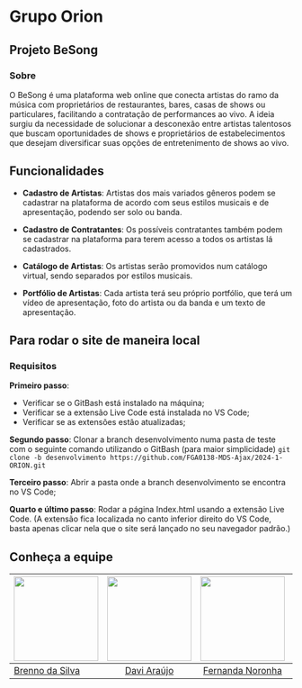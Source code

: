 # Grupo Orion
## Projeto BeSong
### Sobre

O BeSong é uma plataforma web online que conecta artistas do ramo da música com proprietários de restaurantes, bares, casas de shows ou particulares, facilitando a contratação de performances ao vivo. A ideia surgiu da necessidade de solucionar a desconexão entre artistas talentosos que buscam oportunidades de shows e proprietários de estabelecimentos que desejam diversificar suas opções de entretenimento de shows ao vivo.

## Funcionalidades
- **Cadastro de Artistas**:
  Artistas dos mais variados gêneros podem se cadastrar na plataforma de acordo com seus estilos musicais e de apresentação, podendo ser solo ou banda.

- **Cadastro de Contratantes**:
  Os possíveis contratantes também podem se cadastrar na plataforma para terem acesso a todos os artistas lá cadastrados.

- **Catálogo de Artistas**:
  Os artistas serão promovidos num catálogo virtual, sendo separados por estilos musicais.

- **Portfólio de Artistas**:
  Cada artista terá seu próprio portfólio, que terá um vídeo de apresentação, foto do artista ou da banda e um texto de apresentação.

## Para rodar o site de maneira local
### Requisitos
**Primeiro passo**:
- Verificar se o GitBash está instalado na máquina;
- Verificar se a extensão Live Code está instalada no VS Code;
- Verificar se as extensões estão atualizadas;
  
**Segundo passo**: Clonar a branch desenvolvimento numa pasta de teste com o seguinte comando utilizando o GitBash (para maior simplicidade) ``` git clone -b desenvolvimento https://github.com/FGA0138-MDS-Ajax/2024-1-ORION.git ```

**Terceiro passo**: Abrir a pasta onde a branch desenvolvimento se encontra no VS Code;

**Quarto e último passo**: Rodar a página Index.html usando a extensão Live Code. (A extensão fica localizada no canto inferior direito do VS Code, basta apenas clicar nela que o site será lançado no seu navegador padrão.)

## Conheça a equipe

| <a href="https://github.com/Brenno-Silva01"><img src="https://github.com/Brenno-Silva01.png" width="150"></img></a> | <a href="https://github.com/dcasseb"><img src="https://github.com/dcasseb.png" width="150"></img></a> | <a href="https://github.com/fernoronhacoelho"><img src="https://github.com/fernoronhacoelho.png" width="150"></img></a> | <a href="https://github.com/verissimoo"><img src="https://github.com/verissimoo.png" width="150"></img></a> | <a href="https://github.com/henryqma"><img src="https://github.com/henryqma.png" width="150"></img></a> |<a href="https://github.com/paolaalim"><img src="https://github.com/paolaalim.png" width="150"></img></a> | <a href="https://github.com/andreozzi"><img src="https://github.com/andreozzi.png" width="150"></img></a>| <a href="https://github.com/yuri221022210"><img src="https://github.com/yuri221022210.png" width="150"></img></a> |
|----------|:------:|:------:|:------:|:------:|:------:|:------:|:------:|
|[Brenno da Silva](https://github.com/Brenno-Silva01)|  [Davi Araújo](https://github.com/dcasseb) | [Fernanda Noronha](https://github.com/fernoronhacoelho) | [Felipe Verissimo](https://github.com/verissimoo) | [Henrique Alencar](https://github.com/henryqma) |[Paola Nascimento](https://github.com/paolaalim) |[Victor Andreozzi](https://github.com/andreozzi) | [Yuri Otor](https://github.com/yuri221022210) |





